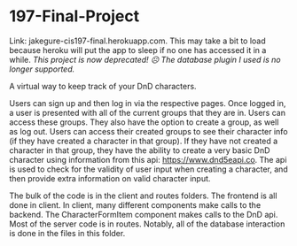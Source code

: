 # 197-Final-Project
Link: jakegure-cis197-final.herokuapp.com. This may take a bit to load because heroku will put the app to sleep if no one has accessed it in a while. *This project is now deprecated! ☹️ The database plugin I used is no longer supported.*

A virtual way to keep track of your DnD characters.

Users can sign up and then log in via the respective pages. Once logged in, a user is presented with
all of the current groups that they are in. Users can access these groups. They also have the option 
to create a group, as well as log out. Users can access their created groups to see their character 
info (if they have created a character in that group). If they have not created a character in that 
group, they have the ability to create a very basic DnD character using information from this 
api: https://www.dnd5eapi.co. The api is used to check for the validity of user input when
creating a character, and then provide extra information on valid character input.

The bulk of the code is in the client and routes folders. The frontend is all done in client. In client, many different components make calls to the backend. The CharacterFormItem component makes calls to the DnD api. Most of the server code is in routes. Notably, all of the database interaction is done in the files in this folder.
